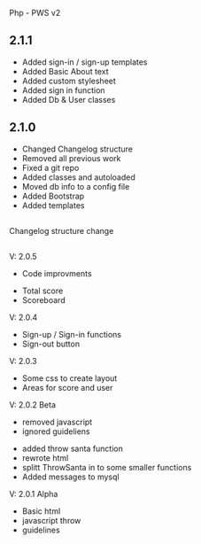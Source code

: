 Php - PWS v2

## 2.1.1
* Added sign-in / sign-up templates
* Added Basic About text
* Added custom stylesheet
* Added sign in function
* Added Db & User classes

## 2.1.0
* Changed Changelog structure
* Removed all previous work
* Fixed a git repo
* Added classes and autoloaded
* Moved db info to a config file
* Added Bootstrap
* Added templates

##
Changelog structure change
##

V: 2.0.5
* Code improvments
+ Total score
+ Scoreboard

V: 2.0.4
+ Sign-up / Sign-in functions
+ Sign-out button

V: 2.0.3
+ Some css to create layout
+ Areas for score and user

V: 2.0.2 Beta
- removed javascript
- ignored guideliens
+ added throw santa function
+ rewrote html
+ splitt ThrowSanta in to some smaller functions
+ Added messages to mysql

V: 2.0.1 Alpha
+ Basic html
+ javascript throw
+ guidelines
